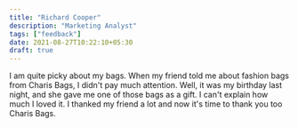 ```yaml
---
title: "Richard Cooper"
description: "Marketing Analyst"
tags: ["feedback"]
date: 2021-08-27T10:22:10+05:30
draft: true
---
```



I am quite picky about my bags. When my friend told me about fashion bags from Charis Bags, I didn't pay much attention. Well, it was my birthday last night, and she gave me one of those bags as a gift. I can't explain how much I loved it. I thanked my friend a lot and now it's time to thank you too Charis Bags. 

